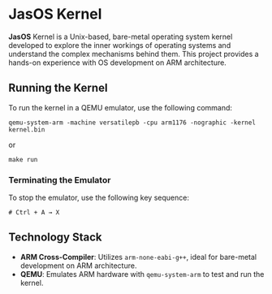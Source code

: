 # JasOS Kernel

**JasOS** Kernel is a Unix-based, bare-metal operating system kernel developed to explore the inner workings of operating systems and understand the complex mechanisms behind them. This project provides a hands-on experience with OS development on ARM architecture.

## Running the Kernel

To run the kernel in a QEMU emulator, use the following command:

```shell
qemu-system-arm -machine versatilepb -cpu arm1176 -nographic -kernel kernel.bin
```

or

```shell
make run
```

### Terminating the Emulator

To stop the emulator, use the following key sequence:

```shell
# Ctrl + A → X
```

## Technology Stack

- **ARM Cross-Compiler**: Utilizes `arm-none-eabi-g++`, ideal for bare-metal development on ARM architecture.
- **QEMU**: Emulates ARM hardware with `qemu-system-arm` to test and run the kernel.

